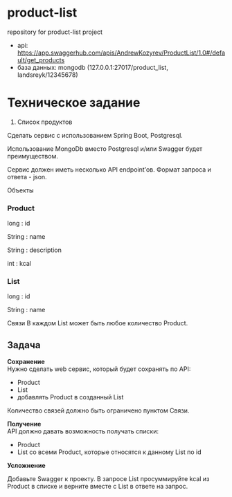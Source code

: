 # product-list
repository for product-list project

- api: https://app.swaggerhub.com/apis/AndrewKozyrev/ProductList/1.0#/default/get_products
- база данных: mongodb (127.0.0.1:27017/product_list, landsreyk/12345678)

# Техническое задание
1.	Список продуктов

Сделать сервис с использованием Spring Boot, Postgresql.

Использование MongoDb вместо Postgresql и/или Swagger будет преимуществом.

Сервис должен иметь несколько API endpoint’ов. Формат запроса и ответа - json.

Объекты

### Product

long : id

String : name

String : description

int : kcal

### List 
long : id

String : name


Связи
В каждом List может быть любое количество Product.
## Задача

**Сохранение**  
Нужно сделать web сервис, который будет сохранять по API: 
-	Product 
-	List 
-	добавлять Product в созданный List  

Количество связей должно быть ограничено пунктом Связи. 

**Получение**  
API должно давать возможность получать списки: 
-	Product 
-	List со всеми Product, которые относятся к данному List по id 


**Усложнение** 

Добавьте Swagger к проекту. В запросе List просуммируйте kcal из Product в списке и верните вместе с List в ответе на запрос. 

